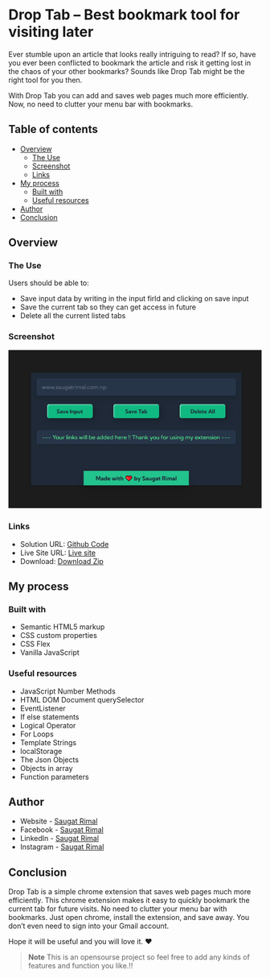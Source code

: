 # Drop Tab  – Best bookmark tool for visiting later

Ever stumble upon an article that looks really intriguing to read? If so, have you ever been conflicted to bookmark the article and risk it getting lost in the chaos of your other bookmarks? Sounds like Drop Tab might be the right tool for you then.

With Drop Tab you can add and saves web pages much more efficiently.  Now, no need to clutter your menu bar with bookmarks. 


## Table of contents

- [Overview](#overview)
  - [The Use](#the-use)
  - [Screenshot](#screenshot)
  - [Links](#links)
- [My process](#my-process)
  - [Built with](#built-with)
  - [Useful resources](#useful-resources)
- [Author](#author)
- [Conclusion](#conclusion)


## Overview

### The Use

Users should be able to:

- Save input data by writing in the input firld and clicking on save input
- Save the current tab so they can get access in future
- Delete all the current listed tabs 


### Screenshot

![image](/og-image.png)


### Links

- Solution URL: [Github Code](https://github.com/saugat-rimal/droptab/)
- Live Site URL: [Live site ](https://saugat-rimal.github.io/droptab/)
- Download: [Download Zip](https://github.com/saugat-rimal/droptab/archive/refs/heads/master.zip)

## My process

### Built with

- Semantic HTML5 markup
- CSS custom properties
- CSS Flex
- Vanilla JavaScript


### Useful resources

- JavaScript Number Methods
- HTML DOM Document querySelector
- EventListener
- If else statements
- Logical Operator
- For Loops
- Template Strings
- localStorage
- The Json Objects
- Objects in array
- Function parameters



## Author

- Website - [Saugat Rimal](https://saugatrimal.com.np)
- Facebook - [Saugat Rimal](https://www.facebook.com/saugatrimal.pro)
- LinkedIn - [Saugat Rimal](https://www.linkedin.com/in/saugatrimal/)
- Instagram - [Saugat Rimal](https://www.instagram.com/saugatrimal60/)


## Conclusion

Drop Tab is a simple chrome extension that saves web pages much more efficiently. This chrome extension makes it easy to quickly bookmark the current tab for future visits. No need to clutter your menu bar with bookmarks. Just open chrome, install the extension, and save away. You don’t even need to sign into your Gmail account.

Hope it will be useful and you will love it. ❤️


> **Note**
>This is an opensourse project so feel free to add any kinds of features and function you like.!!

